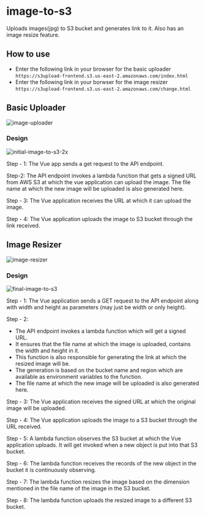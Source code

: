 # image-to-s3

Uploads images(jpg) to S3 bucket and generates link to it. Also has an image resize feature.

## How to use
 - Enter the following link in your browser for the basic uploader   
`https://s3upload-frontend.s3.us-east-2.amazonaws.com/index.html`
 - Enter the following link in your borwser for the image resizer   
`https://s3upload-frontend.s3.us-east-2.amazonaws.com/change.html`

## Basic Uploader
![image-uploader](https://user-images.githubusercontent.com/47936078/123515581-97d9f380-d6b5-11eb-934b-f6908df4c849.png)

### Design
![initial-image-to-s3-2x](https://user-images.githubusercontent.com/47936078/123515597-ab855a00-d6b5-11eb-9e0f-92890b05ddfc.png)

Step - 1:
    The Vue app sends a get request to the API endpoint.

Step-2: 
    The API endpoint invokes a lambda function that gets a signed URL from AWS S3 at which the vue application can upload the image. The file name at which the new image will be uploaded is also generated here.

Step - 3:
    The Vue application receives the URL at which it can upload the image.

Step - 4:
    The Vue application uploads the image to S3 bucket through the link received.

## Image Resizer
![image-resizer](https://user-images.githubusercontent.com/47936078/123515655-e2f40680-d6b5-11eb-8ce6-c55b0d558138.png)

### Design
![final-image-to-s3](https://user-images.githubusercontent.com/47936078/123515666-ec7d6e80-d6b5-11eb-8475-60be26617eaf.png)

Step - 1:
    The Vue application sends a GET request to the API endpoint along with width and height as parameters (may just be width or only height).

Step - 2:
 - The API endpoint invokes a lambda function which will get a signed URL. 
 - It ensures that the file name at which the image is uploaded, contains the width and height in it. 
 - This function is also responsible for generating the link at which the resized image will be. 
 - The generation is based on the bucket name and region which are available as environment variables to the function. 
 - The file name at which the new image will be uploaded is also generated here.

Step - 3:
    The Vue application receives the signed URL at which the original image will be uploaded.

Step - 4:
    The Vue application uploads the image to a S3 bucket through the URL received.

Step - 5:
    A lambda function observes the S3 bucket at which the Vue application uploads. It will get invoked when a new object is put into that S3 bucket. 

Step - 6:
    The lambda function receives the records of the new object in the bucket it is continuously observing.

Step - 7:
    The lambda function resizes the image based on the dimension mentioned in the file name of the image in the S3 bucket.

Step - 8:
    The lambda function uploads the resized image to a different S3 bucket.

